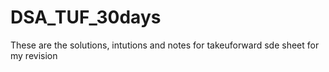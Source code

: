 # DSA_TUF_30days
These are the solutions, intutions and notes for takeuforward sde sheet for my revision
